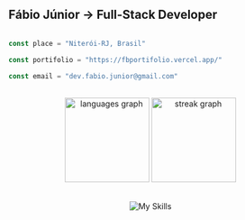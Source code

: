 Fábio Júnior → Full-Stack Developer
------------------------

```javascript

const place = "Niterói-RJ, Brasil"

const portifolio = "https://fbportifolio.vercel.app/"

const email = "dev.fabio.junior@gmail.com"

```
<br/>

<div align="center">
  
  <img src="https://github-readme-stats.vercel.app/api/top-langs?username=fabiojr0&locale=en&hide_title=false&layout=compact&card_width=320&langs_count=5&theme=dracula&hide_border=false&order=2" height="150" alt="languages graph"  />
  
  <img src="https://streak-stats.demolab.com?user=fabiojr0&locale=en&mode=daily&theme=dracula&hide_border=false&border_radius=5&order=3" height="150" alt="streak graph"  />
<br/>


<br/>



![My Skills](https://skillicons.dev/icons?i=react,tailwindcss,typescript,js,html,css,java,nodejs,php,laravel,py,cs,mysql)

</div>


